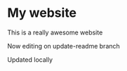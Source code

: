 # My website

This is a really awesome website

Now editing on update-readme branch

Updated locally